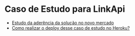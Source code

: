 Caso de Estudo para LinkApi
============================

* [Estudo da aderência da solução no novo mercado](https://www.evernote.com/shard/s300/sh/31e3b650-6c21-48f3-bc31-a8c1bc239d8d/bd4975b4cd8acd6ab5c5f68f85dc7505)
* [Como realizar o deploy desse caso de estudo no Heroku?](https://devcenter.heroku.com/articles/git)
